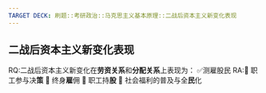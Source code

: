 ```yaml
---
TARGET DECK: 刷题::考研政治::马克思主义基本原理::二战后资本主义新变化表现
---
```

## 二战后资本主义新变化表现

RQ:二战后资本主义新变化在**劳资关系**和**分配关系**上表现为：
✅测雇股民
RA:📝 职工参与决**策**
📝 终身**雇**佣
📝 职工持**股**
📝 社会福利的普及与全**民**化
